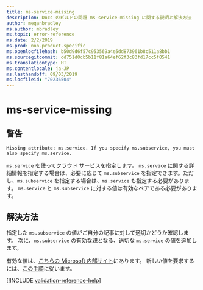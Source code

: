 ```yaml
---
title: ms-service-missing
description: Docs のビルドの問題 ms-service-missing に関する説明と解決方法
author: meganbradley
ms.author: mbradley
ms.topic: error-reference
ms.date: 2/2/2019
ms.prod: non-product-specific
ms.openlocfilehash: b50d9d6f57c953569a4e5dd873961b8c511a8bb1
ms.sourcegitcommit: dd751d0cb5b11f81a64ef62f3c83fd17cc5f0541
ms.translationtype: HT
ms.contentlocale: ja-JP
ms.lasthandoff: 09/03/2019
ms.locfileid: "70236504"
---
```

# <a name="ms-service-missing"></a>ms-service-missing

## <a name="warning"></a>警告

`Missing attribute: ms.service. If you specify ms.subservice, you must also specify ms.service.`

`ms.service` を使ってクラウド サービスを指定します。 `ms.service` に関する詳細情報を指定する場合は、必要に応じて `ms.subservice` を指定できます。ただし、`ms.subservice` を指定する場合は、`ms.service` も指定する必要があります。 `ms.service` と `ms.subservice` に対する値は有効なペアである必要があります。

## <a name="resolution"></a>解決方法

指定した `ms.subservice` の値がご自分の記事に対して適切かどうか確認します。 次に、`ms.subservice` の有効な親となる、適切な `ms.service` の値を追加します。

有効な値は、[こちらの Microsoft 内部サイト](https://docsmetadatatool.azurewebsites.net/allowlists)にあります。 新しい値を要求するには、[この手順](https://review.docs.microsoft.com/help/contribute/metadata-changes?branch=master)に従います。

<!--make sure to add this file to your includes folder and verify the path-->
[!INCLUDE [validation-reference-help](includes/validation-reference-help.md)]
